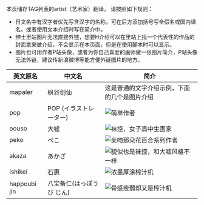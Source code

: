 本页储存TAG列表的artist（艺术家）翻译。
请按照如下规则：
* 日文名中有汉字者优先写含汉字的名称，可在后方添加括号写全假名或国内译名。或者使用文本介绍时写在简介中。
* 绅士里站图片无法直接外链，想要H介绍可以在里站上找一个代表性的作品的封面拿来做介绍，不会显示在本页面，但是在使用脚本时可以显示。
* 图片也可用作者P站头像，或者为你自己喜爱的画师做一张图片简介，P站头像无法外链，建议传新浪微博等能方便外链图片的地方。

| 英文原名 | 中文名 | 简介 |
| -------- | ---------------------- | ---------------------------------------- |
| mapaler | 枫谷剑仙 | 这是普通的文字介绍示例，下面的几个是图片介绍 |
| pop | POP (イラストレーター) | ![萌单作者](http://ww1.sinaimg.cn/large/6c84b2d6gw1f3sm0u5qeqj20b40b40th.jpg) |
| oouso | 大嘘 | ![袜控，女子高中生画家](http://exhentai.org/t/72/3c/723ca0e20e7cbf1b9f83c3a082c37b560de437aa-2602261-1787-2500-jpg_l.jpg) |
| peko | ぺこ | ![亲吻那朵花百合系列作者](http://ww3.sinaimg.cn/large/6c84b2d6gw1f35z6x8izpj204q04qq34.jpg) |
| akaza | あかざ | ![貌似也是袜控，和大嘘风格不一样](http://exhentai.org/t/11/17/11178f56c948ea4caade26839057ec9c5ae65e36-691109-1409-2000-jpg_l.jpg) |
| ishikei | 石惠 | ![浓墨厚涂榨汁机](http://exhentai.org/t/38/39/3839a8f9171d1c67415b50c99333d553be404083-1416172-2000-2837-jpg_l.jpg) |
| happoubi jin | 八宝备仁(はっぽうび じん) | ![骨感瘦弱却又是榨汁机](http://exhentai.org/t/3e/1b/3e1b7e0a6b943bf2f1fd28cba702c916ee0337b3-396466-500-715-jpg_l.jpg) |